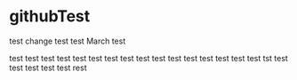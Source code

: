 # githubTest
test change
test
test
March test

test
test
test
test 
test
test
test
test 
test
test
test
test
test
test
test
test
tst
test
test
test
test
test
rest
